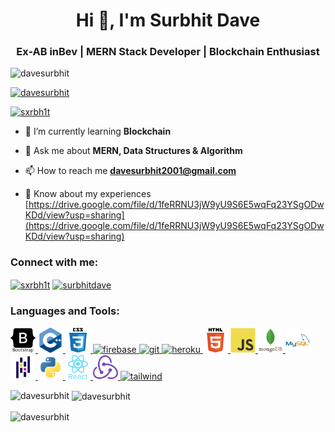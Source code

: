<h1 align="center">Hi 👋, I'm Surbhit Dave</h1>
<h3 align="center">Ex-AB inBev | MERN Stack Developer | Blockchain Enthusiast</h3>

<p align="left"> <img src="https://komarev.com/ghpvc/?username=davesurbhit&label=Profile%20views&color=0e75b6&style=flat" alt="davesurbhit" /> </p>

<p align="left"> <a href="https://github.com/ryo-ma/github-profile-trophy"><img src="https://github-profile-trophy.vercel.app/?username=davesurbhit" alt="davesurbhit" /></a> </p>

<p align="left"> <a href="https://twitter.com/sxrbh1t" target="blank"><img src="https://img.shields.io/twitter/follow/sxrbh1t?logo=twitter&style=for-the-badge" alt="sxrbh1t" /></a> </p>

- 🌱 I’m currently learning **Blockchain**

- 💬 Ask me about **MERN, Data Structures & Algorithm**

- 📫 How to reach me **davesurbhit2001@gmail.com**

- 📄 Know about my experiences [https://drive.google.com/file/d/1feRRNU3jW9yU9S6E5wqFq23YSgODwKDd/view?usp=sharing](https://drive.google.com/file/d/1feRRNU3jW9yU9S6E5wqFq23YSgODwKDd/view?usp=sharing)

<h3 align="left">Connect with me:</h3>
<p align="left">
<a href="https://twitter.com/sxrbh1t" target="blank"><img align="center" src="https://raw.githubusercontent.com/rahuldkjain/github-profile-readme-generator/master/src/images/icons/Social/twitter.svg" alt="sxrbh1t" height="30" width="40" /></a>
<a href="https://linkedin.com/in/surbhitdave" target="blank"><img align="center" src="https://raw.githubusercontent.com/rahuldkjain/github-profile-readme-generator/master/src/images/icons/Social/linked-in-alt.svg" alt="surbhitdave" height="30" width="40" /></a>
</p>

<h3 align="left">Languages and Tools:</h3>
<p align="left"> <a href="https://getbootstrap.com" target="_blank" rel="noreferrer"> <img src="https://raw.githubusercontent.com/devicons/devicon/master/icons/bootstrap/bootstrap-plain-wordmark.svg" alt="bootstrap" width="40" height="40"/> </a> <a href="https://www.w3schools.com/cpp/" target="_blank" rel="noreferrer"> <img src="https://raw.githubusercontent.com/devicons/devicon/master/icons/cplusplus/cplusplus-original.svg" alt="cplusplus" width="40" height="40"/> </a> <a href="https://www.w3schools.com/css/" target="_blank" rel="noreferrer"> <img src="https://raw.githubusercontent.com/devicons/devicon/master/icons/css3/css3-original-wordmark.svg" alt="css3" width="40" height="40"/> </a> <a href="https://firebase.google.com/" target="_blank" rel="noreferrer"> <img src="https://www.vectorlogo.zone/logos/firebase/firebase-icon.svg" alt="firebase" width="40" height="40"/> </a> <a href="https://git-scm.com/" target="_blank" rel="noreferrer"> <img src="https://www.vectorlogo.zone/logos/git-scm/git-scm-icon.svg" alt="git" width="40" height="40"/> </a> <a href="https://heroku.com" target="_blank" rel="noreferrer"> <img src="https://www.vectorlogo.zone/logos/heroku/heroku-icon.svg" alt="heroku" width="40" height="40"/> </a> <a href="https://www.w3.org/html/" target="_blank" rel="noreferrer"> <img src="https://raw.githubusercontent.com/devicons/devicon/master/icons/html5/html5-original-wordmark.svg" alt="html5" width="40" height="40"/> </a> <a href="https://developer.mozilla.org/en-US/docs/Web/JavaScript" target="_blank" rel="noreferrer"> <img src="https://raw.githubusercontent.com/devicons/devicon/master/icons/javascript/javascript-original.svg" alt="javascript" width="40" height="40"/> </a> <a href="https://www.mongodb.com/" target="_blank" rel="noreferrer"> <img src="https://raw.githubusercontent.com/devicons/devicon/master/icons/mongodb/mongodb-original-wordmark.svg" alt="mongodb" width="40" height="40"/> </a> <a href="https://www.mysql.com/" target="_blank" rel="noreferrer"> <img src="https://raw.githubusercontent.com/devicons/devicon/master/icons/mysql/mysql-original-wordmark.svg" alt="mysql" width="40" height="40"/> </a> <a href="https://pandas.pydata.org/" target="_blank" rel="noreferrer"> <img src="https://raw.githubusercontent.com/devicons/devicon/2ae2a900d2f041da66e950e4d48052658d850630/icons/pandas/pandas-original.svg" alt="pandas" width="40" height="40"/> </a> <a href="https://www.python.org" target="_blank" rel="noreferrer"> <img src="https://raw.githubusercontent.com/devicons/devicon/master/icons/python/python-original.svg" alt="python" width="40" height="40"/> </a> <a href="https://reactjs.org/" target="_blank" rel="noreferrer"> <img src="https://raw.githubusercontent.com/devicons/devicon/master/icons/react/react-original-wordmark.svg" alt="react" width="40" height="40"/> </a> <a href="https://redux.js.org" target="_blank" rel="noreferrer"> <img src="https://raw.githubusercontent.com/devicons/devicon/master/icons/redux/redux-original.svg" alt="redux" width="40" height="40"/> </a> <a href="https://tailwindcss.com/" target="_blank" rel="noreferrer"> <img src="https://www.vectorlogo.zone/logos/tailwindcss/tailwindcss-icon.svg" alt="tailwind" width="40" height="40"/> </a> </p>

<p><img align="left" src="https://github-readme-stats.vercel.app/api/top-langs?username=davesurbhit&show_icons=true&locale=en&layout=compact" alt="davesurbhit" /></p>

<p>&nbsp;<img align="center" src="https://github-readme-stats.vercel.app/api?username=davesurbhit&show_icons=true)" alt="davesurbhit" /></p>

<p><img align="center" src="https://github-readme-streak-stats.herokuapp.com/?user=davesurbhit&" alt="davesurbhit" /></p>

